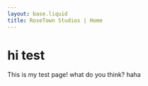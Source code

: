 ```yaml
---
layout: base.liquid
title: RoseTown Studios | Home
---
```

# hi test
This is my test page! what do you think? haha